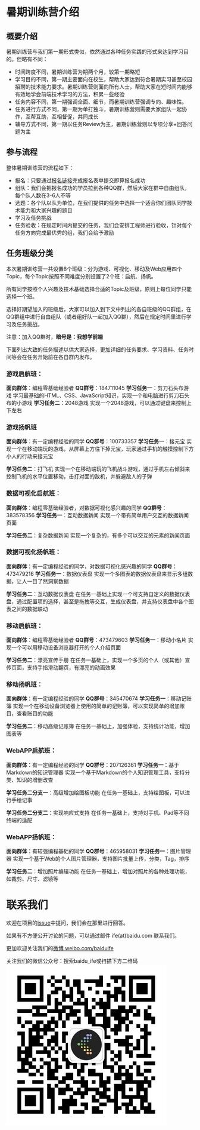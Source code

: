 # 暑期训练营介绍

## 概要介绍

暑期训练营与我们第一期形式类似，依然通过各种任务实践的形式来达到学习目的。但略有不同：

* 时间跨度不同，暑期训练营为期两个月，较第一期略短
* 学习目的不同，第一期主要面向在校生，帮助大家达到符合暑期实习甚至校园招聘的技术能力要求。暑期训练营则面向所有人士，帮助大家在短时间内能够有效地学会前端技术学习的方法，积累一些经验
* 任务内容不同，第一期强调全面、细节，而暑期训练营强调专向、趣味性。
* 任务进行方式不同，第一期为单打独斗，暑期训练营则需要大家组队一起协作，互帮互助，互相督促，共同成长
* 辅导方式不同，第一期以任务Review为主，暑期训练营则以专项分享+回答问题为主

## 参与流程

整体暑期训练营的流程如下：

* 报名：只要通过[报名链接](http://www.huodongxing.com/event/4289098977400)完成报名表单提交即算报名成功
* 组队：我们会把报名成功的学员拉到各种QQ群，然后大家在群中自由组队，每个队人数在3-6人不等
* 选题：各个队以队为单位，在我们提供的任务中选择一个适合你们团队同学技术能力和大家兴趣的题目
* 学习及任务挑战
* 任务验收：在规定时间内提交的任务，我们会安排工程师进行验收，针对每个任务方向完成最优秀的组，我们会给予激励

## 任务班级分类

本次暑期训练营一共设置8个班级：分为游戏、可视化、移动及Web应用四个Topic，每个Topic按照不同难度分别设置了2个班：启航、扬帆。

所有同学按照个人兴趣及技术基础选择合适的Topic及班级，原则上每位同学只能选择一个班。

选择好期望加入的班级后，大家可以加入到下文中列出的各自班级的QQ群组，在QQ群组中进行自由组队（或者组好队一起加入QQ群），然后在规定时间里进行学习及任务挑战。

注意：加入QQ群时，**暗号是：我想学前端**

下面列出大致的任务描述以供大家选择，更加详细的任务要求、学习资料、任务时间等会在任务开始前在各自群内发布。

### 游戏启航班：

**面向群体**：编程零基础经验者
**QQ群号**：184711045
**学习任务一**：剪刀石头布游戏
学习最基础的HTML、CSS、JavaScript知识，实现一个和电脑进行剪刀石头布的小游戏
**学习任务二**：2048游戏
实现一个2048游戏，可以通过键盘来控制上下左右

### 游戏扬帆班
**面向群体**：有一定编程经验的同学
**QQ群号**：100733357
**学习任务一**：接元宝
实现一个在移动端玩的游戏，从屏幕上方往下掉元宝，玩家通过手机的触摸控制下方小人的行动来接元宝

**学习任务二**：打飞机
实现一个在移动端玩的飞机战斗游戏，通过手机左右倾斜来控制飞机的水平位置移动，击打对面的敌机，并躲避敌人的子弹

### 数据可视化启航班：
**面向群体**：编程零基础经验者，对数据可视化感兴趣的同学
**QQ群号**：383578356
**学习任务一**：互动数据新闻
实现一个带有简单用户交互的数据新闻页面

**学习任务二**：复杂数据新闻
实现一个复杂的，有多个可以交互的元素的新闻页面

### 数据可视化扬帆班：
**面向群体**：有一定编程经验的同学，对数据可视化感兴趣的同学
**QQ群号**：473479216
**学习任务一**：数据仪表盘
实现一个多图表的数据仪表盘来显示多组数据，让人一目了然洞察数据

**学习任务二**：互动数据仪表盘
在任务一基础上实现一个可支持自定义的数据仪表盘，通过配置项的选择，甚至是拖拽等交互，生成仪表盘，并支持仪表盘中各个图表之间的数据联动

### 移动启航班：
**面向群体**：编程零基础经验者
**QQ群号**：473479603
**学习任务一**：移动小名片
实现一个可以用移动设备浏览器打开的个人介绍页面

**学习任务二**：漂亮宣传手册
在任务一基础上，实现一个多页的个人（或其他）宣传页面，支持手指滑动翻页，有漂亮的动画效果


### 移动扬帆班：
**面向群体**：有一定编程经验的同学
**QQ群号**：345470674
**学习任务一**：移动记账簿
实现一个在移动设备浏览器上使用的简单的记账簿，可以实现简单的增加账目，查看账目的功能

**学习任务二**：移动高级记账簿
在任务一基础上，加强体验，支持统计功能，增加图表等


### WebAPP启航班：
**面向群体**：有一定编程经验的同学
**QQ群号**：207126361
**学习任务一**：基于Markdown的知识管理器
实现一个基于Markdown的个人知识管理工具，支持分类、知识的增删改查

**学习任务二分支一**：高级增加绘图板功能
在任务一基础上，支持绘图板，可以进行手绘记事

**学习任务二分支二**：实现响应式支持
在任务一基础上，支持对手机、Pad等不同终端的适配


### WebAPP扬帆班：
**面向群体**：有较强编程基础的同学
**QQ群号**：465958031
**学习任务一**：图片管理器
实现一个基于Web的个人图片管理器，支持图片批量上传，分类，Tag，排序

**学习任务二**：增加照片编辑功能
在任务一基础上，增加对照片的各种处理功能，如裁剪、尺寸、滤镜等


# 联系我们

欢迎在项目的<a href="https://github.com/baidu-ife/ife/issues" target="_blank">issue</a>中提问，我们会在那里进行回答。

如果有不方便公开讨论的问题，可以通过邮件 ife(at)baidu.com 联系我们。

更加欢迎关注我们的<a href="http://weibo.com/baiduife" target="_blank">微博 weibo.com/baiduife</a>

关注我们的微信公众号：搜索baidu_ife或扫描下方二维码
![二维码](asset/weixin.jpeg)
